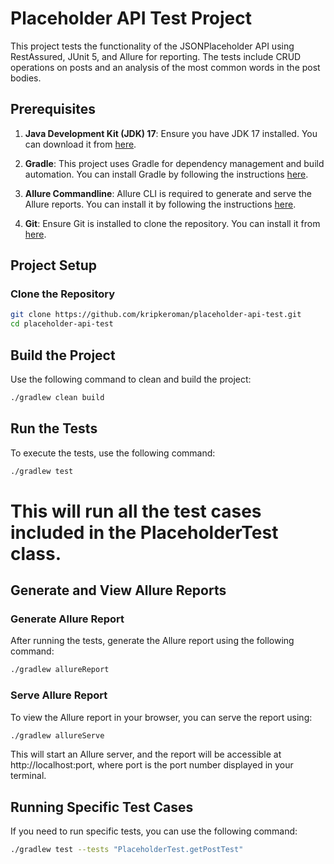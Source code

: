 # Placeholder API Test Project

This project tests the functionality of the JSONPlaceholder API using RestAssured, JUnit 5, and Allure for reporting. The tests include CRUD operations on posts and an analysis of the most common words in the post bodies.

## Prerequisites

1. **Java Development Kit (JDK) 17**: Ensure you have JDK 17 installed. You can download it from [here](https://www.oracle.com/java/technologies/javase-jdk17-downloads.html).

2. **Gradle**: This project uses Gradle for dependency management and build automation. You can install Gradle by following the instructions [here](https://gradle.org/install/).

3. **Allure Commandline**: Allure CLI is required to generate and serve the Allure reports. You can install it by following the instructions [here](https://docs.qameta.io/allure/#_installing_a_commandline).

4. **Git**: Ensure Git is installed to clone the repository. You can install it from [here](https://git-scm.com/downloads).

## Project Setup

### Clone the Repository

```bash
git clone https://github.com/kripkeroman/placeholder-api-test.git
cd placeholder-api-test
```
## Build the Project
Use the following command to clean and build the project:
```bash
./gradlew clean build
```
## Run the Tests
To execute the tests, use the following command:
```bash
./gradlew test
```
# This will run all the test cases included in the PlaceholderTest class.

## Generate and View Allure Reports
### Generate Allure Report
After running the tests, generate the Allure report using the following command:
```bash
./gradlew allureReport
```
### Serve Allure Report
To view the Allure report in your browser, you can serve the report using:
```bash
./gradlew allureServe
```
This will start an Allure server, and the report will be accessible at http://localhost:port, where port is the port number displayed in your terminal.
## Running Specific Test Cases
If you need to run specific tests, you can use the following command:
```bash
./gradlew test --tests "PlaceholderTest.getPostTest"
```